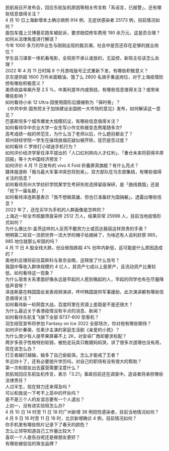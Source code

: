民航局召开发布会，回应东航坠机原因等相关传言称「系谣言，已报警」，还有哪些信息值得关注？  
4 月 10 日上海新增本土确诊病例 914 例、无症状感染者 25173 例，目前情况如何？  
面包车撞上兰博基尼跑车被起诉，要求赔偿修车费用 190 余万元，这是否合理？如何从法律角度进行解读？  
今年 1000 多万的毕业生与刚刚出现的裁员潮，社会中是否还存在足够的就业岗位？  
学生自习课拿一体机看电影，全班拒不承认谁放的，无监控，新班主任该怎么处理？  
2022 年 4 月 11 日时隔 8 个月游戏版号正式重新下发，有哪些积极意义？  
京东提供超 1600 万件米面粮油，饿了么 2800 名骑手重返岗位，对于上海疫情防控有哪些积极意义？  
美债收益率飙升至 2.5 %，中美利差年内或倒挂，有哪些信息值得关注？或带来哪些影响？  
如何看待小米 12 Ultra 因使用圆形后摄被称为「保时泰」？  
《中共中央 国务院关于加快建设全国统一大市场的意见》发布，如何解读这一意见？  
巴基斯坦多个城市爆发大规模抗议，有哪些信息值得关注？  
如何看待华中农业大学一女生写小作文称被变态男尾随多次?  
高考成绩一般的师范生，为什么当了老师以后，什么题目都会了？  
郑州财经学院一学生在操场放烟花疑似被开除，惩罚是否过度？  
如何看待 C 罗摔打小球迷手机行为？  
如何评价经济学家任泽平提出的「人口红利转向人才红利」、「重仓未来将获得丰厚回报」等十大中国经济预言？  
如何评价 4 月 11 日发布的 vivo X Fold 折叠屏真旗舰？有什么亮点？  
媒体报道称「俄乌最大军事冲突恐将到来」，双方部队在乌东部集结，有哪些值得关注的信息？  
如何看待苏州大学纺织学院某学生考研失败选择留级保研，是「曲线救国」还是「抢下一届名额」？  
如何看待泽连斯基表示「我不想做英雄，但也已准备好为国捐躯」，透露出哪些信息？  
2022 年了，还在买华为手机的人群画像是怎样的？  
上海近一轮全市核酸筛查采样 2512 万人，结果异常 25996 人，目前当地疫情形式如何？  
为什么像比尔·盖茨这样的人反而不戴劳力士或百达翡丽这样昂贵的手表？  
明明第二轮双一流把世界一流大学的帽子给摘掉了，为啥还有人说利好原 985，985 地位就那么牢固的吗？  
4 月 11 日 A 股全线大跌，创业板指跌超 4% 创年内新低，这可能是什么原因造成的？  
奥地利总理将前往莫斯科与普京会晤，这释放了什么信号？  
我国中等收入群体规模约 4 亿人，其资产七成以上是房产，且流动资产比重较低，如何看待这一现象？  
为什么宿舍关系里面好像永远是早起的人惹到晚起的人，早起的同学也有在尽量降低声音呀？  
泽连斯基在韩国国会发表视频演讲，呼吁韩国提供军事援助，此次演讲都有哪些信息值得关注？  
如何看待新一轮网盘大战，百度阿里在资源上差距是不是还很大？  
为什么最近关于香港疫情没有半点的消息、新闻？  
如何看待东航复飞旗下全部 B737-800 型客机？  
羽生结弦宣布将参加 Fantasy on Ice 2022 全部场次，你对他有哪些期待？  
如何评价秦昊、任素汐主演的家庭生活剧《亲爱的小孩》？  
为什么很少有人提苹果屏幕不上 2K，对安卓厂商却要求标配？  
两岁多孩子性格特别软弱，被抢走玩具只敢跟妈妈哭，讲了很多次道理也没有用，现在该怎么办？  
打王者越打越输，输多了自己偷偷哭。怎么才能戒了王者？  
年近四十了，还有必要提升学历吗，对自己的职场有没有很大的帮助？  
第一次和朋友出去露营需要注意什么？  
民航局回应东航坠机传言，表示「3.21」事故目前还在调查中。造谣者将承担哪些法律责任？  
人过半生，现在努力还来得及吗？  
可以和我说一下考不上高中的坏处吗？  
是不是三个人的友谊总要有一个人退出？  
上初一，没有进实验班怎么办?  
4 月 10 日 14 时至 11 日 18 时广州新增 38 例阳性感染者，目前当地情况如何？  
4 月 9 日 16 时至 11 日 16 时，北京新增确诊 4 例，目前情况如何？  
你手机里有哪些照片记录下了春天的颜色？  
怎么让领导知道自己工作量比较大？  
喜欢一个人是告白呢还是做朋友更好？  
有哪些被低估的珠宝品牌？  

